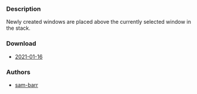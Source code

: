 ### Description
Newly created windows are placed above the currently selected window in the stack.

### Download
- [2021-01-16](https://github.com/djpohly/dwl/compare/main...ss7m:attachabove.patch)

### Authors
- [sam-barr](https://github.com/ss7m)